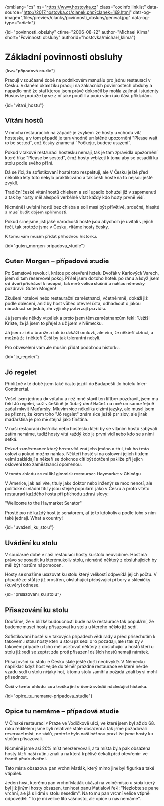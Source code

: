
{xml:lang="cs" ns="https://www.hostovka.cz" class="docinfo linklist" data-source="http://2017.hostovka.cz/clanek.php?clanek=169.html" data-og-image="/files/preview/clanky/povinnosti_obsluhy/general.jpg" data-og-type="article"}

{id="povinnosti\_obsluhy" ctime="2006-08-22" author="Michael Klíma" short="Povinnosti obsluhy" authorid="hostovka/michael\_klima"}

# Základní povinnosti obsluhy

{kw="případová studie"}

Pracuji v současné době na podnikovém manuálu pro jednu restauraci v Česku. V daném okamžiku pracuji na základních povinnostech obsluhy a napadlo mně že stať kterou jsem právě dokončil by mohla zajímat i studenty Hostovky protože by se z ní také poučili a proto vám tuto část přikládám.

{id="vitani_hostu"}

## Vítání hostů

V mnoha restauracích na západě je zvykem, že hosty u vchodu vítá hosteska, a v tom případě je tam vhodně umístěné upozornění "Please wait to be sested", což česky znamená "Počkejte, budete usazeni".

Pokud v takové restauraci hostesku nemají, tak je tam zpravidla upozornění které říká: "Please be sested", čímž hosty vybízejí k tomu aby se posadili ku stolu podle svého přání.

Dá se říci, že sofistikovaní hosté toto respektuji, ale V Česku ještě před několika lety toto nebylo praktikováno a tak čeští hosté na to nejsou ještě zvyklí.

Tradiční české vítání hostů chlebem a solí upadlo bohužel již v zapomenutí a tak by hosty měl alespoň verbálně vítat každý kdo hosty prvně vidí.

Nicméně i uvítání hostů bez chleba a soli musí být přívětivé, srdečné, hlasité a musí budit dojem upřímnosti.

Pokud si nejsme jisti jaké národnosti hosté jsou abychom je uvítali v jejich řeči, tak protože jsme v Česku, vítáme hosty česky.

K tomu vám musím přidat příhodnou historku.

{id="guten\_morgen-pripadova\_studie"}

## Guten Morgen – případová studie

Po Sametové revoluci, krátce po otevření hotelu Dvořák v Karlových Varech, jsem si tam reservoval pokoj. Přišel jsem do toho hotelu po ránu a když jsem od dveří přicházel k recepci, tak mně velice slušně a nahlas německy pozdravili Guten Morgen!

Zkušení hoteloví nebo restaurační zaměstnanci, včetně mně, dokáží již podle oblečení, aniž by host vůbec otevřel ústa, odhadnout o jakou národnost se jedná, ale výjimky potvrzují pravidlo.

Já jsem ale někdy vtipálek a proto jsem těm zaměstnancům řekl: "Ježíši Kriste, že já jsem to přejel a už jsem v Německu.

Já jsem z této branže a tak to dokáži omluvit, ale vím, že někteří cizinci, a možná že i někteří Češi by tak tolerantní nebyli.

Pro obveselení vám ale musím přidat podobnou historku.

{id="jo_regelet"}

## Jó regelet

Přibližně v té době jsem také často jezdil do Budapeští do hotelu Inter-Continental.

Vešel jsem jednou do výtahu a než mně stačil ten liftboy pozdravit, jsem mu řekl Jó regelet, což v češtině je Dobrý den! Načež na mně on samozřejmě začal mluvit Maďarsky. Mluvím sice několika cizími jazyky, ale musel jsem se přiznat, že krom toho "Jó regelet" znám sice ještě par slov, ale jinak maďarština je pro mě stejná jako fínština.

V naši restauraci dveřníka nebo hostesku kteří by se vítáním hostů zabývali zatím nemáme, tudíž hosty vítá každý kdo je první vidí nebo kdo se s nimi setká.

Pokud zaměstnanec který hosta vítá zná jeho jméno a titul, tak ho tímto osloví a pokud možno nahlas. Někteří hosté si na osloveni jejich titulem velmi zakládají a někteří se dokonce cítí být dotčeni pakliže při jejich oslovení toto zaměstnanci opomenou.

V tomto ohledu se mi líbí gimmick restaurace Haymarket v Chicágu.

V Americe, jak asi víte, tituly jako doktor nebo inženýr se moc nenosí, ale politické či vládní tituly jsou stejně populární jako v Česku a proto v této restauraci každého hosta při příchodu zdraví slovy:

"Wellcome to the Haymarket Senator"

Prostě pro ně každý host je senátorem, ať je to kdokoliv a podle toho s ním také jednají. What a country!

{id="uvadeni\_ku\_stolu"}

## Uvádění ku stolu

V současné době v naši restauraci hosty ku stolu neuvádíme. Host má právo se posadit ku kterémukoliv stolu, nicméně některý z obsluhujících by měl být hostům nápomocen.

Hosty se snažíme usazovat ku stolu který velikostí odpovídá jejich počtu. V případě že stůl je již prostřen, obsluhující přebývající příbory a skleničky (kuvéry) odnese.

{id="prisazovani\_ku\_stolu"}

## Přisazování ku stolu

Doufáme, že v blízké budoucnosti bude naše restaurace tak populární, že budeme muset hosty přisazovat ku stolu u kterého někdo již sedí.

Sofistikovaní hosté si v takových případech vědí rady a před přisednutím k takovému stolu hosty kteří u stolu již sedí o to požádají, ale i tak by v takovém případě u toho měl asistovat některý z obsluhující a hostů kteří u stolu již sedí se zeptat zda proti přisazení dalších hostů nemají námitek.

Přisazování ku stolu je Česku stále ještě dosti neobvyklé. V Německu například když host vejde do téměř prázdné restaurace ve které někde vzadu sedí u stolu nějaký hot, k tomu stolu zamíří a požádá zdali by si mohl přisednout.

Češi v tomto ohledu jsou trošku jiní o čemž svědčí následující historka.

{id="opice\_tu\_nemame-pripadova_studie"}

## Opice tu nemáme – případová studie

V Čínské restauraci v Praze ve Vodičkově ulici, ve které jsem byl až do 68. roku ředitelem jsme byli relativně stále obsazeni a tak jsme požadovali reservací míst, ne stolů, protože bylo naši běžnou praxí, že jsme hosty ku stolům přisazovali.

Nicméně jsme asi 20% míst nerezervovali, a ta místa byla pak obsazena hosty kteří naši rutinu znali a na která trpělivě čekali před otevřením ve frontě přede dveřmi.

Tato místa obsazoval pan vrchní Matlák, který mimo jiné byl figurka a také vtipálek.

Jeden host, kterému pan vrchní Matlák ukázal na volné místo u stolu který byl již jinými hosty obsazen, ten host panu Matlalovi řekl: "Nezlobte se pane vrchní, ale já s lidmi u stolu nesedím". Na to mu pan vrchní velice vtipně odpověděl: "To je mi velice líto vašnosto, ale opice u nás nemáme".

